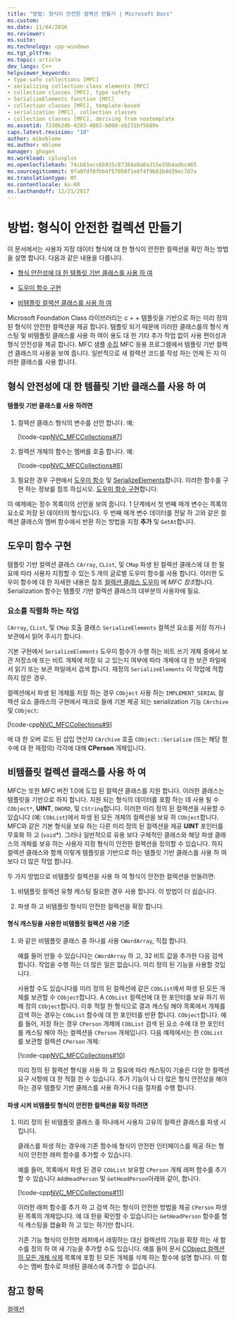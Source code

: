 ```yaml
---
title: "방법: 형식이 안전한 컬렉션 만들기 | Microsoft Docs"
ms.custom: 
ms.date: 11/04/2016
ms.reviewer: 
ms.suite: 
ms.technology: cpp-windows
ms.tgt_pltfrm: 
ms.topic: article
dev_langs: C++
helpviewer_keywords:
- type-safe collections [MFC]
- serializing collection-class elements [MFC]
- collection classes [MFC], type safety
- SerializeElements function [MFC]
- collection classes [MFC], template-based
- serialization [MFC], collection classes
- collection classes [MFC], deriving from nontemplate
ms.assetid: 7230b2db-4283-4083-b098-eb231bf5b89e
caps.latest.revision: "10"
author: mikeblome
ms.author: mblome
manager: ghogen
ms.workload: cplusplus
ms.openlocfilehash: 74cb81ecc6b935c87384a8a0a315e35b4adbc465
ms.sourcegitcommit: 8fa8fdf0fbb4f57950f1e8f4f9b81b4d39ec7d7a
ms.translationtype: MT
ms.contentlocale: ko-KR
ms.lasthandoff: 12/21/2017
---
```

# <a name="how-to-make-a-type-safe-collection"></a>방법: 형식이 안전한 컬렉션 만들기
이 문서에서는 사용자 지정 데이터 형식에 대 한 형식이 안전한 컬렉션을 확인 하는 방법을 설명 합니다. 다음과 같은 내용을 다룹니다.  
  
-   [형식 안전성에 대 한 템플릿 기반 클래스를 사용 하 여](#_core_using_template.2d.based_classes_for_type_safety)  
  
-   [도우미 함수 구현](#_core_implementing_helper_functions)  
  
-   [비템플릿 컬렉션 클래스를 사용 하 여](#_core_using_nontemplate_collection_classes)  
  
 Microsoft Foundation Class 라이브러리는 c + + 템플릿을 기반으로 하는 미리 정의 된 형식이 안전한 컬렉션을 제공 합니다. 템플릿 되기 때문에 이러한 클래스를의 형식 캐스팅 및 비템플릿 클래스를 사용 하 여이 용도 대 한 기타 추가 작업 없이 사용 편이성과 형식 안전성을 제공 합니다. MFC 샘플 [수집](../visual-cpp-samples.md) MFC 응용 프로그램에서 템플릿 기반 컬렉션 클래스의 사용을 보여 줍니다. 일반적으로 새 컬렉션 코드를 작성 하는 언제 든 지 이러한 클래스를 사용 합니다.  
  
##  <a name="_core_using_template.2d.based_classes_for_type_safety"></a>형식 안전성에 대 한 템플릿 기반 클래스를 사용 하 여  
  
#### <a name="to-use-template-based-classes"></a>템플릿 기반 클래스를 사용 하려면  
  
1.  컬렉션 클래스 형식의 변수를 선언 합니다. 예:  
  
     [!code-cpp[NVC_MFCCollections#7](../mfc/codesnippet/cpp/how-to-make-a-type-safe-collection_1.cpp)]  
  
2.  컬렉션 개체의 함수는 멤버를 호출 합니다. 예:  
  
     [!code-cpp[NVC_MFCCollections#8](../mfc/codesnippet/cpp/how-to-make-a-type-safe-collection_2.cpp)]  
  
3.  필요한 경우 구현에서 [도우미 함수](../mfc/reference/collection-class-helpers.md) 및 [SerializeElements](../mfc/reference/collection-class-helpers.md#serializeelements)합니다. 이러한 함수를 구현 하는 정보를 참조 하십시오. [도우미 함수 구현](#_core_implementing_helper_functions)합니다.  
  
 이 예제에는 정수 목록이의 선언을 보여 줍니다. 1 단계에서 첫 번째 매개 변수는 목록의 요소로 저장 된 데이터의 형식입니다. 두 번째 매개 변수 데이터를 전달 하 고와 같은 컬렉션 클래스의 멤버 함수에서 반환 하는 방법을 지정 **추가** 및 `GetAt`합니다.  
  
##  <a name="_core_implementing_helper_functions"></a>도우미 함수 구현  
 템플릿 기반 컬렉션 클래스 `CArray`, `CList`, 및 `CMap` 파생 된 컬렉션 클래스에 대 한 필요에 따라 사용자 지정할 수 있는 5 개의 글로벌 도우미 함수를 사용 합니다. 이러한 도우미 함수에 대 한 자세한 내용은 참조 [컬렉션 클래스 도우미](../mfc/reference/collection-class-helpers.md) 에 *MFC 참조*합니다. Serialization 함수는 템플릿 기반 컬렉션 클래스의 대부분의 사용자에 필요.  
  
###  <a name="_core_serializing_elements"></a>요소를 직렬화 하는 작업  
 `CArray`, `CList`, 및 `CMap` 호출 클래스 `SerializeElements` 컬렉션 요소를 저장 하거나 보관에서 읽어 주시기 합니다.  
  
 기본 구현에서 `SerializeElements` 도우미 함수가 수행 하는 비트 쓰기 개체 중에서 보관 저장소에 또는 비트 개체에 저장 되 고 있는지 여부에 따라 개체에 대 한 보관 파일에서 읽기 또는 보관 파일에서 검색 합니다. 재정의 `SerializeElements` 이 작업에 적합 하지 않은 경우.  
  
 컬렉션에서 파생 된 개체를 저장 하는 경우 `CObject` 사용 하는 `IMPLEMENT_SERIAL` 컬렉션 요소 클래스의 구현에서 매크로 들에 기본 제공 되는 serialization 기능 `CArchive` 및 `CObject`:  
  
 [!code-cpp[NVC_MFCCollections#9](../mfc/codesnippet/cpp/how-to-make-a-type-safe-collection_3.cpp)]  
  
 에 대 한 오버 로드 된 삽입 연산자 `CArchive` 호출 `CObject::Serialize` (또는 해당 함수에 대 한 재정의) 각각에 대해 **CPerson** 개체입니다.  
  
##  <a name="_core_using_nontemplate_collection_classes"></a>비템플릿 컬렉션 클래스를 사용 하 여  
 MFC는 또한 MFC 버전 1.0에 도입 된 컬렉션 클래스를 지원 합니다. 이러한 클래스는 템플릿을 기반으로 하지 합니다. 지원 되는 형식의 데이터를 포함 하는 데 사용 될 수 `CObject*`, **UINT**, `DWORD`, 및 `CString`합니다. 이러한 미리 정의 된 컬렉션을 사용할 수 있습니다 (예: `CObList`)에서 파생 된 모든 개체의 컬렉션을 보유 하 `CObject`합니다. MFC와 같은 기본 형식을 보유 하는 다른 미리 정의 된 컬렉션을 제공 **UINT** 포인터를 무효화 하 고 (`void`*). 그러나 일반적으로 유용 보다 구체적인 클래스와 해당 파생 클래스의 개체를 보유 하는 사용자 지정 형식이 안전한 컬렉션을 정의할 수 있습니다. 하지 컬렉션 클래스와 함께 이렇게 템플릿을 기반으로 하는 템플릿 기반 클래스를 사용 하 여 보다 더 많은 작업 합니다.  
  
 두 가지 방법으로 비템플릿 컬렉션을 사용 하 여 형식이 안전한 컬렉션을 만들려면:  
  
1.  비템플릿 컬렉션 유형 캐스팅 필요한 경우 사용 합니다. 이 방법이 더 쉽습니다.  
  
2.  파생 하 고 비템플릿 형식이 안전한 컬렉션을 확장 합니다.  
  
#### <a name="to-use-the-nontemplate-collections-with-type-casting"></a>형식 캐스팅을 사용한 비템플릿 컬렉션 사용 기준  
  
1.  와 같은 비템플릿 클래스 중 하나를 사용 `CWordArray`, 직접 합니다.  
  
     예를 들어 만들 수 있습니다는 `CWordArray` 하 고, 32 비트 값을 추가한 다음 검색 합니다. 작업을 수행 하는 더 많은 일은 없습니다. 미리 정의 된 기능을 사용할 것입니다.  
  
     사용할 수도 있습니다를 미리 정의 된 컬렉션에 같은 `CObList`에서 파생 된 모든 개체를 보관할 수 `CObject`합니다. A `CObList` 컬렉션에 대 한 포인터를 보유 하기 위해 정의 `CObject`합니다. 이후 적절 한 형식으로 결과 캐스팅 해야 목록에서 개체를 검색 하는 경우는 `CObList` 함수에 대 한 포인터를 반환 합니다. `CObject`합니다. 예를 들어, 저장 하는 경우 `CPerson` 개체에 `CObList` 검색 된 요소 수에 대 한 포인터를 캐스팅 해야 하는 컬렉션을 `CPerson` 개체입니다. 다음 예제에서는 한 `CObList` 를 보관할 컬렉션 `CPerson` 개체:  
  
     [!code-cpp[NVC_MFCCollections#10](../mfc/codesnippet/cpp/how-to-make-a-type-safe-collection_4.cpp)]  
  
     미리 정의 된 컬렉션 형식을 사용 하 고 필요에 따라 캐스팅이 기술은 다양 한 컬렉션 요구 사항에 대 한 적절 한 수 있습니다. 추가 기능이 나 더 많은 형식 안전성을 해야 하는 경우 템플릿 기반 클래스를 사용 하거나 다음 절차를 수행 합니다.  
  
#### <a name="to-derive-and-extend-a-nontemplate-type-safe-collection"></a>파생 시켜 비템플릿 형식이 안전한 컬렉션을 확장 하려면  
  
1.  미리 정의 된 비템플릿 클래스 중 하나에서 사용자 고유의 컬렉션 클래스를 파생 시킵니다.  
  
     클래스를 파생 하는 경우에 기존 함수에 형식이 안전한 인터페이스를 제공 하는 형식이 안전한 래퍼 함수를 추가할 수 있습니다.  
  
     예를 들어, 목록에서 파생 된 경우 `CObList` 보유할 `CPerson` 개체 래퍼 함수를 추가할 수 있습니다 `AddHeadPerson` 및 `GetHeadPerson`아래와 같이, 합니다.  
  
     [!code-cpp[NVC_MFCCollections#11](../mfc/codesnippet/cpp/how-to-make-a-type-safe-collection_5.h)]  
  
     이러한 래퍼 함수를 추가 하 고 검색 하는 형식이 안전한 방법을 제공 `CPerson` 파생된 목록의 개체입니다. 에 대 한을 확인할 수 있습니다는 `GetHeadPerson` 함수를 형식 캐스팅을 캡슐화 하 고 있는 하기만 합니다.  
  
     기존 기능 형식이 안전한 래퍼에서 래핑하는 대신 컬렉션의 기능을 확장 하는 새 함수를 정의 하 여 새 기능을 추가할 수도 있습니다. 예를 들어 문서 [CObject 컬렉션의 모든 개체 삭제](../mfc/deleting-all-objects-in-a-cobject-collection.md) 목록에 포함 된 모든 개체를 삭제 하는 함수에 설명 합니다. 이 함수는 멤버 함수로 파생된 클래스에 추가할 수 없습니다.  
  
## <a name="see-also"></a>참고 항목  
 [컬렉션](../mfc/collections.md)

